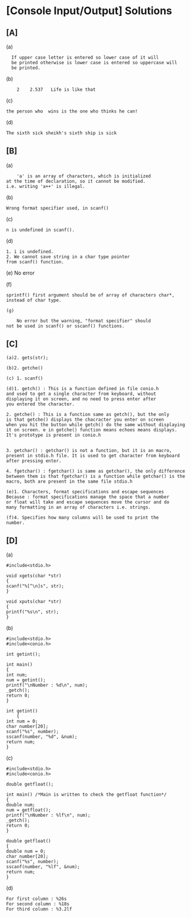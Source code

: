 # [Console Input/Output] Solutions

## [A]

   (a)
      
      If upper case letter is entered so lower case of it will 
      be printed otherwise is lower case is entered so uppercase will 
      be printed.
   
   (b)
    
    	2    2.537   Life is like that
   
   (c) 
   
   	the person who  wins is the one who thinks he can!
   
   (d) 
   
   	The sixth sick sheikh's sixth ship is sick

## [B]
    
   (a)
    
    	'a' is an array of characters, which is initialized
	at the time of declaration, so it cannot be modified.
	i.e. writing 'a++' is illegal.
   
   (b)
   
   	Wrong format specifier used, in scanf()

   
   (c)
   
   	n is undefined in scanf().
   
   (d)
   
   	1. i is undefined.
	2. We cannot save string in a char type pointer 
	from scanf() function.

   (e) No error
    
   (f)
   
   	sprintf() first argument should be of array of characters char*,
	instead of char type. 

    (g)
    
    	No error but the warning, "format specifier" should
	not be used in scanf() or sscanf() functions.

## [C]

  	(a)2. gets(str);
  	
	(b)2. getche()
  	
	(c) 1. scanf()
  	
	(d)1. getch() : This is a function defined in file conio.h
	and used to get a single character from keyboard, without 
	displaying it on screen, and no need to press enter after 
	you entered the character.

	2. getche() : This is a function same as getch(), but the only 
	is that getche() displays the chacracter you enter on screen
	when you hit the button while getch() do the same without displaying
	it on screen. e in getche() function means echoes means displays.
	It's prototype is present in conio.h


	3. getchar() : getchar() is not a function, but it is an macro,
	present in stdio.h file. It is used to get character from keyboard 
	after pressing enter.

	4. fgetchar() : fgetchar() is same as getchar(), the only difference 
	between them is that fgetchar() is a function while getchar() is the 
	macro, both are present in the same file stdio.h
	
	(e)1. Characters, format specifications and escape sequences
	Because : format specifications manage the space that a number 
	or float will take and escape sequences move the cursor and do 
	many formatting in an array of characters i.e. strings.
	
	(f)4. Specifies how many columns will be used to print the
	number.

## [D]

  (a) 
  
  	#include<stdio.h>

	void xgets(char *str)
	{
	scanf("%[^\n]s", str);
	}

	void xputs(char *str)
	{
	printf("%s\n", str);
	}
  
  (b)
  
  	#include<stdio.h>
	#include<conio.h>

	int getint();

	int main()
	{
	int num;
	num = getint();
	printf("\nNumber : %d\n", num);
	_getch();
	return 0;
	}

	int getint()
		{
	int num = 0;
	char number[20];
	scanf("%s", number);
	sscanf(number, "%d", &num);
	return num;
	}
  
  (c)
  
  	#include<stdio.h>
	#include<conio.h>

	double getfloat();

	int main() /*Main is written to check the getfloat function*/
	{
	double num;
	num = getfloat();
	printf("\nNumber : %lf\n", num);
	_getch();
	return 0;
	}

	double getfloat()
	{
	double num = 0;
	char number[20];
	scanf("%s", number);
	sscanf(number, "%lf", &num);
	return num;
	}
  
  (d)
  
  	For first column : %26s
	For second column : %18s
	For third column : %3.2lf
